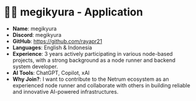 # 🧑‍💻 megikyura - Application

- **Name**: megikyura
- **Discord**: megikyura
- **GitHub**: https://github.com/rayapr21
- **Languages**: English & Indonesia
- **Experience**: 3 years actively participating in various node-based projects, with a strong background as a node runner and backend system developer.
- **AI Tools**: ChatGPT, Copilot, xAI
- **Why Join?**: I want to contribute to the Netrum ecosystem as an experienced node runner and collaborate with others in building reliable and innovative AI-powered infrastructures.
